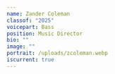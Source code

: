 ```yaml
---
name: Zander Coleman
classof: "2025"
voicepart: Bass
position: Music Director
bio: ""
image: ""
portrait: /uploads/zcoleman.webp
iscurrent: true
---
```

